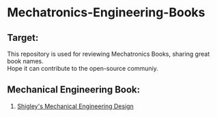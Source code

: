 # Mechatronics-Engineering-Books

## Target:

This repository is used for reviewing Mechatronics Books, sharing great book names.  
Hope it can contribute to the open-source communiy.

## Mechanical Engineering Book:

1. [Shigley's Mechanical Engineering Design](https://www.academia.edu/22020828/Shigleys_Mechanical_Engineering_Design_9th_Edition)
